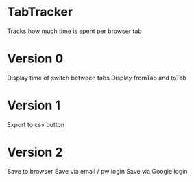 # TabTracker
Tracks how much time is spent per browser tab

# Version 0
Display time of switch between tabs
Display fromTab and toTab

# Version 1
Export to csv button

# Version 2
Save to browser
Save via email / pw login
Save via Google login


